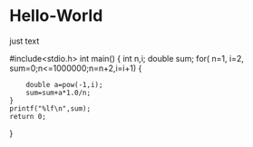 # Hello-World
just  text


#include<stdio.h>
int main()
{
	int n,i;
	double sum;
	for( n=1, i=2, sum=0;n<=1000000;n=n+2,i=i+1)
	{
		
		double a=pow(-1,i);
		sum=sum+a*1.0/n;
	}
	printf("%lf\n",sum);	
	return 0;	
}
